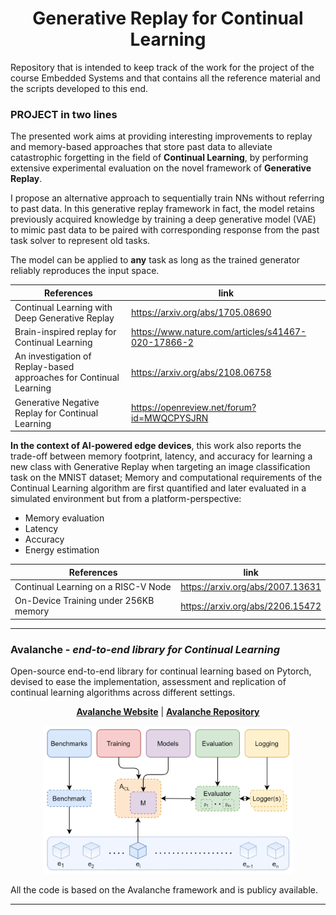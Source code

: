 <div align="center">
    
# Generative Replay for Continual Learning
</div>
Repository that is intended to keep track of the work for the project of the course Embedded Systems and that contains all the reference material and the scripts developed to this end.

### PROJECT in two lines
The presented work aims at providing interesting improvements to replay and memory-based approaches that store past data to alleviate catastrophic forgetting in the field of **Continual Learning**, by performing extensive experimental evaluation on the novel framework of **Generative Replay**. 

I propose an alternative approach to sequentially train NNs without referring to past data. In this generative replay framework in fact, the model retains previously acquired knowledge by training a deep generative model (VAE) to mimic past data to be paired with corresponding response from the past task solver to represent old tasks.

The model can be applied to **any** task as long as the trained generator reliably reproduces the input space.

References                                             | link         
-------------------------------------------------------|---------------------------------
Continual Learning with Deep Generative Replay              | https://arxiv.org/abs/1705.08690
Brain-inspired replay for Continual Learning                | https://www.nature.com/articles/s41467-020-17866-2
An investigation of Replay-based approaches for Continual Learning | https://arxiv.org/abs/2108.06758
Generative Negative Replay for Continual Learning           | https://openreview.net/forum?id=MWQCPYSJRN

**In the context of AI-powered edge devices**, this work also reports the trade-off between memory footprint, latency, and accuracy for learning a new class with Generative Replay when targeting an image classification task on the MNIST dataset; Memory and computational requirements of the Continual Learning algorithm are first quantified and later evaluated in a simulated environment but from a platform-perspective:
- Memory evaluation
- Latency
- Accuracy
- Energy estimation

References                                             | link         
-------------------------------------------------------|---------------------------------
Continual Learning on a RISC-V Node                    | https://arxiv.org/abs/2007.13631
On-Device Training under 256KB memory                  | https://arxiv.org/abs/2206.15472

***

### Avalanche - *end-to-end library for Continual Learning*
Open-source end-to-end library for continual learning based on Pytorch, devised to ease the implementation, assessment and replication of continual learning algorithms across different settings.

<div align="center">
  
**[Avalanche Website](https://avalanche.continualai.org)** | **[Avalanche Repository](https://github.com/ContinualAI/avalanche)**

<img src="avalanche_library.png" alt="drawing" style="width:400px;"/>
</div>

All the code is based on the Avalanche framework and is publicy available.
***

